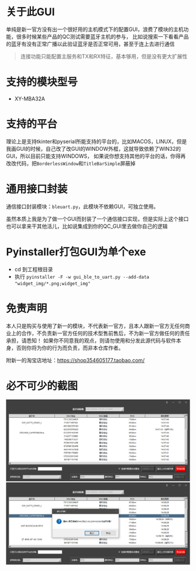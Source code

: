# 关于此GUI

单纯是新一官方没有出一个很好用的主机模式下的配置GUI，浪费了模块的主机功能，很多时候某些产品的QC测试需要蓝牙主机的参与，
比如说搜索一下看看产品的蓝牙有没有正常广播以此验证蓝牙是否正常可用，甚至于连上去进行通信
> 连接功能只能配置主服务和TX和RX特征，基本够用，但是没有更大扩展性

# 支持的模块型号

* XY-MBA32A

# 支持的平台

理论上是支持tkinter和pyserial所能支持的平台的，比如MACOS，LINUX，但是我画GUI的时候，自己改了改GUI的WINDOW外框，这就导致依赖了WIN32的GUI，所以目前只能支持WINDOWS，
如果说你想支持其他的平台的话，你得再改改代码，把`BorderlessWindow`和`TitleBarSimple`屏蔽掉

# 通用接口封装

通信接口封装模块：`bleuart.py`，此模块不依赖GUI，可独立使用。

虽然本质上我是为了做一个GUI而封装了一个通信接口实现，但是实际上这个接口也可以拿来干其他活儿，比如说集成到你的QC_GUI里去做你自己的逻辑

# Pyinstaller打包GUI为单个exe

* cd 到工程根目录
* 执行 `pyinstaller -F -w gui_ble_to_uart.py --add-data "widget_img/*.png;widget_img"`

# 免责声明

本人只是购买与使用了新一的模块，不代表新一官方，且本人跟新一官方无任何商业上的合作，不负责新一官方任何的技术型售前售后，不为新一官方做任何的责任承担，请悉知！
如果你不同意我的观点，则请勿使用和分发此源代码与软件本身，否则你将为你的行为而负责，而非本仓库作者。

附新一的淘宝店地址：https://shop354605177.taobao.com/

# 必不可少的截图

![主页面截图](screenshot/1734332277107.jpg)
![连接设备截图](screenshot/1734332316011.jpg)